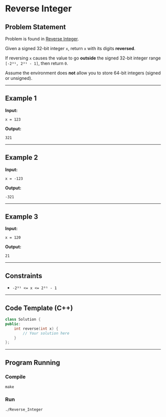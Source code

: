 # Reverse Integer

## Problem Statement  

Problem is found in [Reverse Integer](https://leetcode.com/problems/reverse-integer/description/).  

Given a signed 32-bit integer `x`, return `x` with its digits **reversed**.  

If reversing `x` causes the value to go **outside** the signed 32-bit integer range `[-2³¹, 2³¹ - 1]`, then return `0`.  

Assume the environment does **not** allow you to store 64-bit integers (signed or unsigned).  

---

## Example 1  

**Input:**  
```plaintext
x = 123
```  
**Output:**  
```plaintext
321
```  

---

## Example 2  

**Input:**  
```plaintext
x = -123
```  
**Output:**  
```plaintext
-321
```  

---

## Example 3  

**Input:**  
```plaintext
x = 120
```  
**Output:**  
```plaintext
21
```  

---

## Constraints  

- `-2³¹ <= x <= 2³¹ - 1`  

---

## Code Template (C++)  

```cpp
class Solution {
public:
    int reverse(int x) {
        // Your solution here
    }
};
```  

---

## **Program Running**  

### Compile  

```ssh
make
```  

### Run  

```ssh
./Reverse_Integer
```  
